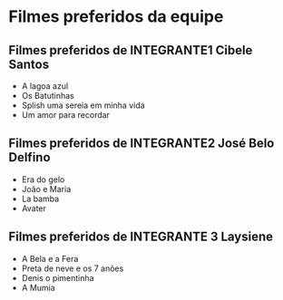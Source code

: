 # Filmes preferidos da equipe

## Filmes preferidos de INTEGRANTE1 Cibele Santos

* A lagoa azul 
* Os Batutinhas
* Splish uma sereia em minha vida
* Um amor para recordar 


## Filmes preferidos de INTEGRANTE2 José Belo Delfino

* Era do gelo
* João e Maria
* La bamba
* Avater

## Filmes preferidos de INTEGRANTE 3 Laysiene

* A Bela e a Fera
* Preta de neve e os 7 anões
* Denis o pimentinha
* A Mumia
